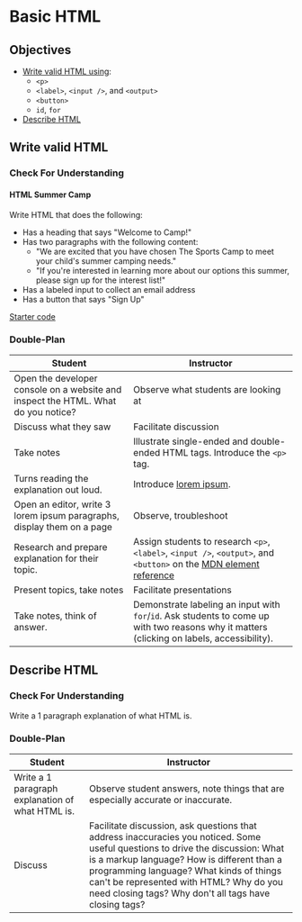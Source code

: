 # Basic HTML

## Objectives

* [Write valid HTML using](#write-valid-html):
  * `<p>`
  * `<label>`, `<input />`, and `<output>`
  * `<button>`
  * `id`, `for`
* [Describe HTML](#describe-html)

## Write valid HTML

### Check For Understanding

#### HTML Summer Camp

Write HTML that does the following:

* Has a heading that says "Welcome to Camp!"
* Has two paragraphs with the following content:
  * "We are excited that you have chosen The Sports Camp to meet your child's summer camping needs."
  * "If you're interested in learning more about our options this summer, please sign up for the interest list!"
* Has a labeled input to collect an email address
* Has a button that says "Sign Up"

[Starter code](https://codesandbox.io/s/quiet-surf-7q6cu)

### Double-Plan

| Student | Instructor |
| --- | --- |
| Open the developer console on a website and inspect the HTML. What do you notice? | Observe what students are looking at |
| Discuss what they saw | Facilitate discussion |
| Take notes | Illustrate single-ended and double-ended HTML tags. Introduce the `<p>` tag. |
| Turns reading the explanation out loud. | Introduce [lorem ipsum](https://www.lipsum.com/). |
| Open an editor, write 3 lorem ipsum paragraphs, display them on a page | Observe, troubleshoot |
| Research and prepare explanation for their topic. | Assign students to research `<p>`, `<label>`, `<input />`, `<output>`, and `<button>` on the [MDN element reference](https://developer.mozilla.org/en-US/docs/Web/HTML/Element) |
| Present topics, take notes | Facilitate presentations |
| Take notes, think of answer. | Demonstrate labeling an input with `for`/`id`. Ask students to come up with two reasons why it matters (clicking on labels, accessibility).

## Describe HTML

### Check For Understanding

Write a 1 paragraph explanation of what HTML is.

### Double-Plan

| Student | Instructor |
| --- | --- |
| Write a 1 paragraph explanation of what HTML is. | Observe student answers, note things that are especially accurate or inaccurate. |
| Discuss | Facilitate discussion, ask questions that address inaccuracies you noticed. Some useful questions to drive the discussion: What is a markup language? How is different than a programming language? What kinds of things can't be represented with HTML? Why do you need closing tags? Why don't all tags have closing tags? |
